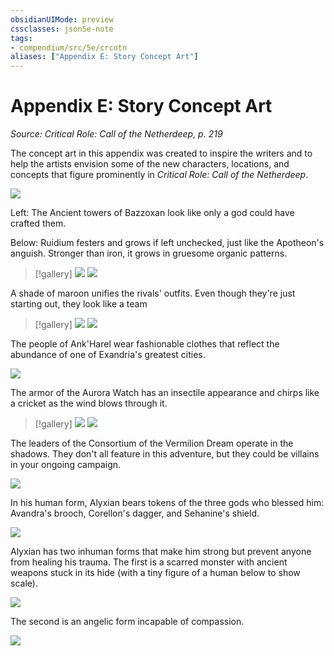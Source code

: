 ```yaml
---
obsidianUIMode: preview
cssclasses: json5e-note
tags:
- compendium/src/5e/crcotn
aliases: ["Appendix E: Story Concept Art"]
---
```

# Appendix E: Story Concept Art
*Source: Critical Role: Call of the Netherdeep, p. 219* 

The concept art in this appendix was created to inspire the writers and to help the artists envision some of the new characters, locations, and concepts that figure prominently in *Critical Role: Call of the Netherdeep*.

![](/3-Mechanics/CLI/adventures/critical-role-call-of-the-netherdeep/img/116-12-001-towers-of-bazzoxan.webp#center)

Left: The Ancient towers of Bazzoxan look like only a god could have crafted them.

Below: Ruidium festers and grows if left unchecked, just like the Apotheon's anguish. Stronger than iron, it grows in gruesome organic patterns.

> [!gallery]
> ![](/3-Mechanics/CLI/adventures/critical-role-call-of-the-netherdeep/img/117-12-002-ruidium-tentacles-person.webp#gallery)
> ![](/3-Mechanics/CLI/adventures/critical-role-call-of-the-netherdeep/img/118-12-003-trench-tunnel-floor-crack.webp#gallery)

A shade of maroon unifies the rivals' outfits. Even though they're just starting out, they look like a team

> [!gallery]
> ![](/3-Mechanics/CLI/adventures/critical-role-call-of-the-netherdeep/img/119-12-004-rivals-concept.webp#gallery)
> ![](/3-Mechanics/CLI/adventures/critical-role-call-of-the-netherdeep/img/120-12-005-ankharel-fashion.webp#gallery)

The people of Ank'Harel wear fashionable clothes that reflect the abundance of one of Exandria's greatest cities.

![](/3-Mechanics/CLI/adventures/critical-role-call-of-the-netherdeep/img/121-12-006-cobalt-soul-fashion.webp#center)

The armor of the Aurora Watch has an insectile appearance and chirps like a cricket as the wind blows through it.

> [!gallery]
> ![](/3-Mechanics/CLI/adventures/critical-role-call-of-the-netherdeep/img/122-12-007-armor-of-the-aurora-watch.webp#gallery)
> ![](/3-Mechanics/CLI/adventures/critical-role-call-of-the-netherdeep/img/123-12-008-consortium-of-vermillion-dream-leaders.webp#gallery)

The leaders of the Consortium of the Vermilion Dream operate in the shadows. They don't all feature in this adventure, but they could be villains in your ongoing campaign.

![](/3-Mechanics/CLI/adventures/critical-role-call-of-the-netherdeep/img/124-12-009-alyxian-human-form.webp#center)

In his human form, Alyxian bears tokens of the three gods who blessed him: Avandra's brooch, Corellon's dagger, and Sehanine's shield.

![](/3-Mechanics/CLI/adventures/critical-role-call-of-the-netherdeep/img/125-12-011-avandra-correllon-sehanine-tokens.webp#center)

Alyxian has two inhuman forms that make him strong but prevent anyone from healing his trauma. The first is a scarred monster with ancient weapons stuck in its hide (with a tiny figure of a human below to show scale).

![](/3-Mechanics/CLI/adventures/critical-role-call-of-the-netherdeep/img/126-12-012-alyxian-inhuman-form.webp#center)

The second is an angelic form incapable of compassion.

![](/3-Mechanics/CLI/adventures/critical-role-call-of-the-netherdeep/img/127-12-010-alyxian-god-form.webp#center)